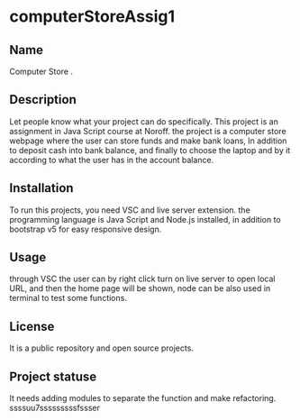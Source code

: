 # computerStoreAssig1



## Name
Computer Store .

## Description
Let people know what your project can do specifically.
This project is an assignment in Java Script course at Noroff. the project is a computer store webpage where the user can store funds and make bank loans, In addition to deposit cash into bank balance, and finally to choose the laptop and by it according to what the user has in the account balance. 

## Installation
To run this projects, you need VSC and live server extension. the programming language is Java Script and Node.js installed, in addition to bootstrap v5 for easy responsive design. 

## Usage
through VSC the user can by right click turn on live server to open local URL, and then the home page will be shown, node can be also used in terminal to test some functions. 

## License
It is a public repository and open source projects.

## Project statuse

It needs adding modules to separate the function and make refactoring. ssssuu7sssssssssfssser


